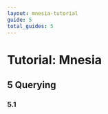 ```yaml
---
layout: mnesia-tutorial
guide: 5
total_guides: 5
---
```

# Tutorial: Mnesia

## 5 Querying

### 5.1
